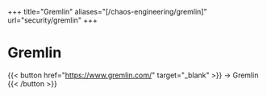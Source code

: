 +++
title="Gremlin"
aliases="[/chaos-engineering/gremlin]"
url="security/gremlin"
+++

# Gremlin

{{< button href="https://www.gremlin.com/" target="_blank" >}}
-> Gremlin
{{< /button >}}